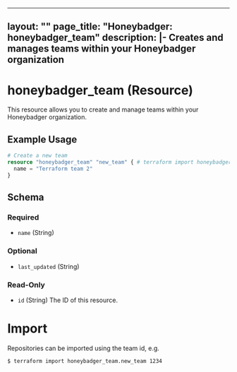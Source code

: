 
---
layout: ""
page_title: "Honeybadger: honeybadger_team"
description: |-
  Creates and manages teams within your Honeybadger organization
---

# honeybadger_team (Resource)

This resource allows you to create and manage teams within your Honeybadger organization.


## Example Usage

```terraform
# Create a new team
resource "honeybadger_team" "new_team" { # terraform import honeybadger_team.new_team 1234
  name = "Terraform team 2"
}
```

<!-- schema generated by tfplugindocs -->
## Schema

### Required

- `name` (String)

### Optional

- `last_updated` (String)

### Read-Only

- `id` (String) The ID of this resource.


# Import

Repositories can be imported using the team id, e.g.

```
$ terraform import honeybadger_team.new_team 1234
```
